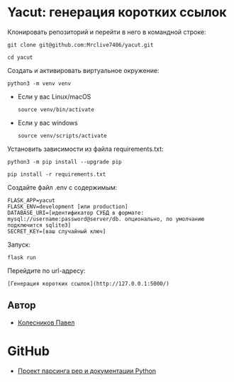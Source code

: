 # Yacut: генерация коротких ссылок
Клонировать репозиторий и перейти в него в командной строке:

```
git clone git@github.com:Mrclive7406/yacut.git
```

```
cd yacut
```

Cоздать и активировать виртуальное окружение:

```
python3 -m venv venv
```

* Если у вас Linux/macOS

    ```
    source venv/bin/activate
    ```

* Если у вас windows

    ```
    source venv/scripts/activate
    ```

Установить зависимости из файла requirements.txt:

```
python3 -m pip install --upgrade pip
```

```
pip install -r requirements.txt
```

Создайте файл .env c содержимым:

```
FLASK_APP=yacut
FLASK_ENV=development [или production] 
DATABASE_URI=[идентификатор СУБД в формате: mysql://username:password@server/db. опционально, по умолчанию подключится sqlite3]
SECRET_KEY=[ваш случайный ключ]
```

Запуск:

```
flask run
```

Перейдите по url-адресу:
```
[Генерация коротких ссылок](http://127.0.0.1:5000/)
```

## Автор 
- [Колесников Павел ](https://github.com/Mrclive7406)
# GitHub 
- [Проект парсинга pep и документации Python](https://github.com/Mrclive7406/yacut)
